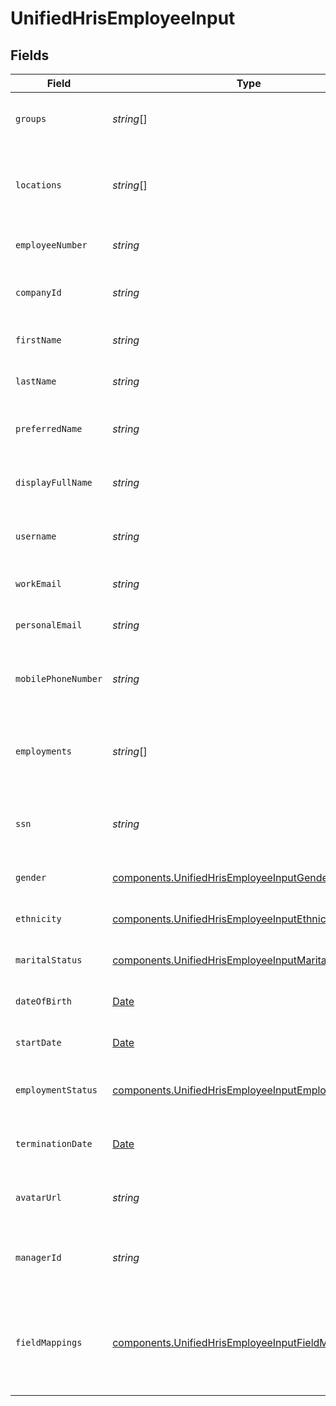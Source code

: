 # UnifiedHrisEmployeeInput


## Fields

| Field                                                                                                                      | Type                                                                                                                       | Required                                                                                                                   | Description                                                                                                                | Example                                                                                                                    |
| -------------------------------------------------------------------------------------------------------------------------- | -------------------------------------------------------------------------------------------------------------------------- | -------------------------------------------------------------------------------------------------------------------------- | -------------------------------------------------------------------------------------------------------------------------- | -------------------------------------------------------------------------------------------------------------------------- |
| `groups`                                                                                                                   | *string*[]                                                                                                                 | :heavy_minus_sign:                                                                                                         | The groups the employee belongs to                                                                                         | [<br/>"Group1",<br/>"Group2"<br/>]                                                                                         |
| `locations`                                                                                                                | *string*[]                                                                                                                 | :heavy_minus_sign:                                                                                                         | UUIDs of the of the Location associated with the company                                                                   | [<br/>"801f9ede-c698-4e66-a7fc-48d19eebaa4f"<br/>]                                                                         |
| `employeeNumber`                                                                                                           | *string*                                                                                                                   | :heavy_minus_sign:                                                                                                         | The employee number                                                                                                        | EMP001                                                                                                                     |
| `companyId`                                                                                                                | *string*                                                                                                                   | :heavy_minus_sign:                                                                                                         | The UUID of the associated company                                                                                         | 801f9ede-c698-4e66-a7fc-48d19eebaa4f                                                                                       |
| `firstName`                                                                                                                | *string*                                                                                                                   | :heavy_minus_sign:                                                                                                         | The first name of the employee                                                                                             | John                                                                                                                       |
| `lastName`                                                                                                                 | *string*                                                                                                                   | :heavy_minus_sign:                                                                                                         | The last name of the employee                                                                                              | Doe                                                                                                                        |
| `preferredName`                                                                                                            | *string*                                                                                                                   | :heavy_minus_sign:                                                                                                         | The preferred name of the employee                                                                                         | Johnny                                                                                                                     |
| `displayFullName`                                                                                                          | *string*                                                                                                                   | :heavy_minus_sign:                                                                                                         | The full display name of the employee                                                                                      | John Doe                                                                                                                   |
| `username`                                                                                                                 | *string*                                                                                                                   | :heavy_minus_sign:                                                                                                         | The username of the employee                                                                                               | johndoe                                                                                                                    |
| `workEmail`                                                                                                                | *string*                                                                                                                   | :heavy_minus_sign:                                                                                                         | The work email of the employee                                                                                             | john.doe@company.com                                                                                                       |
| `personalEmail`                                                                                                            | *string*                                                                                                                   | :heavy_minus_sign:                                                                                                         | The personal email of the employee                                                                                         | john.doe@personal.com                                                                                                      |
| `mobilePhoneNumber`                                                                                                        | *string*                                                                                                                   | :heavy_minus_sign:                                                                                                         | The mobile phone number of the employee                                                                                    | +1234567890                                                                                                                |
| `employments`                                                                                                              | *string*[]                                                                                                                 | :heavy_minus_sign:                                                                                                         | The employments of the employee                                                                                            | [<br/>"801f9ede-c698-4e66-a7fc-48d19eebaa4f",<br/>"801f9ede-c698-4e66-a7fc-48d19eebaa4f"<br/>]                             |
| `ssn`                                                                                                                      | *string*                                                                                                                   | :heavy_minus_sign:                                                                                                         | The Social Security Number of the employee                                                                                 | 123-45-6789                                                                                                                |
| `gender`                                                                                                                   | [components.UnifiedHrisEmployeeInputGender](../../models/components/unifiedhrisemployeeinputgender.md)                     | :heavy_minus_sign:                                                                                                         | The gender of the employee                                                                                                 | MALE                                                                                                                       |
| `ethnicity`                                                                                                                | [components.UnifiedHrisEmployeeInputEthnicity](../../models/components/unifiedhrisemployeeinputethnicity.md)               | :heavy_minus_sign:                                                                                                         | The ethnicity of the employee                                                                                              | AMERICAN_INDIAN_OR_ALASKA_NATIVE                                                                                           |
| `maritalStatus`                                                                                                            | [components.UnifiedHrisEmployeeInputMaritalStatus](../../models/components/unifiedhrisemployeeinputmaritalstatus.md)       | :heavy_minus_sign:                                                                                                         | The marital status of the employee                                                                                         | Married                                                                                                                    |
| `dateOfBirth`                                                                                                              | [Date](https://developer.mozilla.org/en-US/docs/Web/JavaScript/Reference/Global_Objects/Date)                              | :heavy_minus_sign:                                                                                                         | The date of birth of the employee                                                                                          | 1990-01-01                                                                                                                 |
| `startDate`                                                                                                                | [Date](https://developer.mozilla.org/en-US/docs/Web/JavaScript/Reference/Global_Objects/Date)                              | :heavy_minus_sign:                                                                                                         | The start date of the employee                                                                                             | 2020-01-01                                                                                                                 |
| `employmentStatus`                                                                                                         | [components.UnifiedHrisEmployeeInputEmploymentStatus](../../models/components/unifiedhrisemployeeinputemploymentstatus.md) | :heavy_minus_sign:                                                                                                         | The employment status of the employee                                                                                      | ACTIVE                                                                                                                     |
| `terminationDate`                                                                                                          | [Date](https://developer.mozilla.org/en-US/docs/Web/JavaScript/Reference/Global_Objects/Date)                              | :heavy_minus_sign:                                                                                                         | The termination date of the employee                                                                                       | 2025-01-01                                                                                                                 |
| `avatarUrl`                                                                                                                | *string*                                                                                                                   | :heavy_minus_sign:                                                                                                         | The URL of the employee's avatar                                                                                           | https://example.com/avatar.jpg                                                                                             |
| `managerId`                                                                                                                | *string*                                                                                                                   | :heavy_minus_sign:                                                                                                         | UUID of the manager (employee) of the employee                                                                             | 801f9ede-c698-4e66-a7fc-48d19eebaa4f                                                                                       |
| `fieldMappings`                                                                                                            | [components.UnifiedHrisEmployeeInputFieldMappings](../../models/components/unifiedhrisemployeeinputfieldmappings.md)       | :heavy_minus_sign:                                                                                                         | The custom field mappings of the object between the remote 3rd party & Panora                                              | {<br/>"custom_field_1": "value1",<br/>"custom_field_2": "value2"<br/>}                                                     |